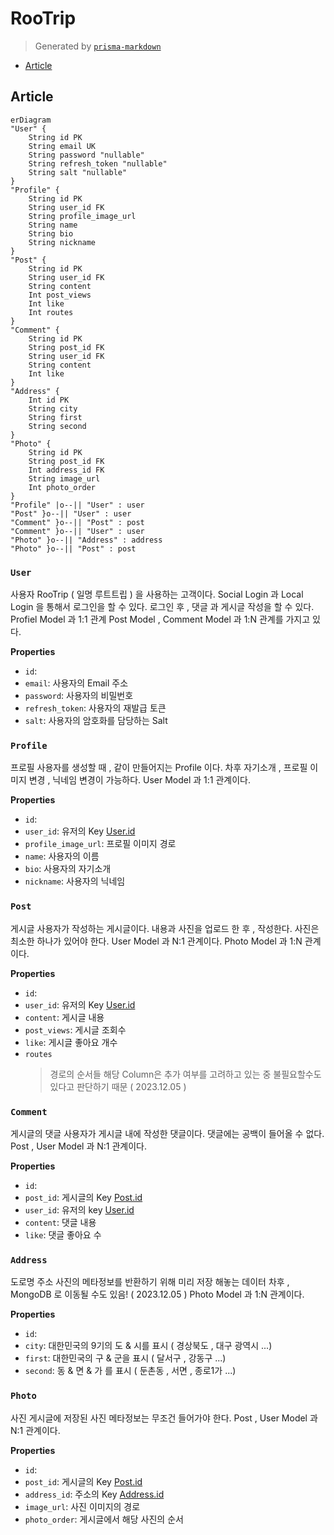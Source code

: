 # RooTrip
> Generated by [`prisma-markdown`](https://github.com/samchon/prisma-markdown)

- [Article](#Article)

## Article
```mermaid
erDiagram
"User" {
    String id PK
    String email UK
    String password "nullable"
    String refresh_token "nullable"
    String salt "nullable"
}
"Profile" {
    String id PK
    String user_id FK
    String profile_image_url
    String name
    String bio
    String nickname
}
"Post" {
    String id PK
    String user_id FK
    String content
    Int post_views
    Int like
    Int routes
}
"Comment" {
    String id PK
    String post_id FK
    String user_id FK
    String content
    Int like
}
"Address" {
    Int id PK
    String city
    String first
    String second
}
"Photo" {
    String id PK
    String post_id FK
    Int address_id FK
    String image_url
    Int photo_order
}
"Profile" |o--|| "User" : user
"Post" }o--|| "User" : user
"Comment" }o--|| "Post" : post
"Comment" }o--|| "User" : user
"Photo" }o--|| "Address" : address
"Photo" }o--|| "Post" : post
```

### `User`
사용자
RooTrip ( 일명 루트트립 ) 을 사용하는 고객이다.
Social Login 과 Local Login 을 통해서 로그인을 할 수 있다.
로그인 후 , 댓글 과 게시글 작성을 할 수 있다.
Profiel Model 과 1:1 관계
Post Model , Comment Model 과 1:N 관계를 가지고 있다.

**Properties**
  - `id`: 
  - `email`: 사용자의 Email 주소
  - `password`: 사용자의 비밀번호
  - `refresh_token`: 사용자의 재발급 토큰
  - `salt`: 사용자의 암호화를 담당하는 Salt

### `Profile`
프로필
사용자를 생성할 때 , 같이 만들어지는 Profile 이다.
차후
자기소개 , 프로필 이미지 변경 , 닉네임 변경이 가능하다.
User Model 과 1:1 관계이다.

**Properties**
  - `id`: 
  - `user_id`: 유저의 Key [User.id](#User)
  - `profile_image_url`: 프로필 이미지 경로
  - `name`: 사용자의 이름
  - `bio`: 사용자의 자기소개
  - `nickname`: 사용자의 닉네임

### `Post`
게시글
사용자가 작성하는 게시글이다.
내용과 사진을 업로드 한 후 , 작성한다.
사진은 최소한 하나가 있어야 한다.
User Model 과 N:1 관계이다.
Photo Model 과 1:N 관계이다.

**Properties**
  - `id`: 
  - `user_id`: 유저의 Key [User.id](#User)
  - `content`: 게시글 내용
  - `post_views`: 게시글 조회수
  - `like`: 게시글 좋아요 개수
  - `routes`
    > 경로의 순서들
    > 해당 Column은 추가 여부를 고려하고 있는 중
    > 불필요할수도 있다고 판단하기 때문 ( 2023.12.05 )

### `Comment`
게시글의 댓글
사용자가 게시글 내에 작성한 댓글이다.
댓글에는 공백이 들어올 수 없다.
Post , User Model 과 N:1 관계이다.

**Properties**
  - `id`: 
  - `post_id`: 게시글의 Key [Post.id](#Post)
  - `user_id`: 유저의 key [User.id](#User)
  - `content`: 댓글 내용
  - `like`: 댓글 좋아요 수

### `Address`
도로명 주소
사진의 메타정보를 반환하기 위해 미리 저장 해놓는 데이터
차후 , MongoDB 로 이동될 수도 있음! ( 2023.12.05 )
Photo Model 과 1:N 관계이다.

**Properties**
  - `id`: 
  - `city`: 대한민국의 9기의 도 & 시를 표시 ( 경상북도 , 대구 광역시 ...)
  - `first`: 대한민국의 구 & 군을 표시 ( 달서구 , 강동구 ...)
  - `second`: 동 & 면 & 가 를 표시 ( 둔촌동 , 서면 , 종로1가 ...)

### `Photo`
사진
게시글에 저장된 사진
메타정보는 무조건 들어가야 한다.
Post , User Model 과 N:1 관계이다.

**Properties**
  - `id`: 
  - `post_id`: 게시글의 Key [Post.id](#Post)
  - `address_id`: 주소의 Key [Address.id](#Address)
  - `image_url`: 사진 이미지의 경로
  - `photo_order`: 게시글에서 해당 사진의 순서
